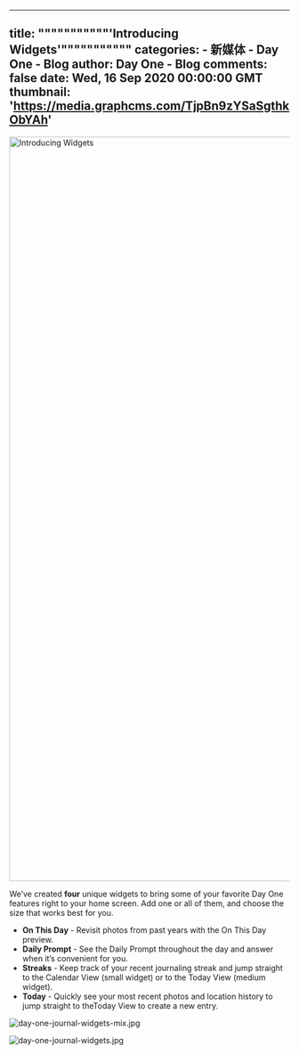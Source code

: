 
---
title: """""""""""'Introducing Widgets'"""""""""""
categories: 
    - 新媒体
    - Day One - Blog
author: Day One - Blog
comments: false
date: Wed, 16 Sep 2020 00:00:00 GMT
thumbnail: 'https://media.graphcms.com/TjpBn9zYSaSgthkObYAh'
---

<div>   
<img alt="Introducing Widgets" width="2687" height="1337" src="https://media.graphcms.com/TjpBn9zYSaSgthkObYAh" referrerpolicy="no-referrer"><p>We’ve created <strong>four</strong> unique widgets to bring some of your favorite Day One features right to your home screen. Add one or all of them, and choose the size that works best for you. </p><ul><li><strong>On This Day</strong> - Revisit photos from past years with the On This Day preview. </li><li><strong>Daily Prompt</strong> - See the Daily Prompt throughout the day and answer when it’s convenient for you. </li><li><strong>Streaks</strong> - Keep track of your recent journaling streak and jump straight to the Calendar View (small widget) or to the Today View (medium widget). </li><li><strong>Today</strong> - Quickly see your most recent photos and location history to jump straight to theToday View to create a new entry. </li></ul><p><img alt="day-one-journal-widgets-mix.jpg" src="https://media.graphcms.com/Hw8Oot2dQeGOT4a40hq0" referrerpolicy="no-referrer"></p><p><img alt="day-one-journal-widgets.jpg" src="https://media.graphcms.com/Nt9pF9FVTAa0TxNHu0YN" referrerpolicy="no-referrer"></p>  
</div>
            